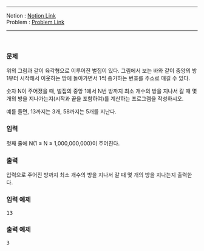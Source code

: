 ***
Notion : [Notion Link](https://west-pineapple-c4d.notion.site/1c519915b5b94411a72896fbff3f3371)  
Problem : [Problem Link](https://www.acmicpc.net/problem/2292)
***



<br/>

### 문제

위의 그림과 같이 육각형으로 이루어진 벌집이 있다. 그림에서 보는 바와 같이 중앙의 방 1부터 시작해서 이웃하는 방에 돌아가면서 1씩 증가하는 번호를 주소로 매길 수 있다.  

숫자 N이 주어졌을 때, 벌집의 중앙 1에서 N번 방까지 최소 개수의 방을 지나서 갈 때 몇 개의 방을 지나가는지(시작과 끝을 포함하여)를 계산하는 프로그램을 작성하시오.  

예를 들면, 13까지는 3개, 58까지는 5개를 지난다.  

### 입력

첫째 줄에 N(1 ≤ N ≤ 1,000,000,000)이 주어진다.  

### 출력

입력으로 주어진 방까지 최소 개수의 방을 지나서 갈 때 몇 개의 방을 지나는지 출력한다.  


### 입력 예제

<pre>
13
</pre>

### 출력 예제

<pre>
3
</pre>
